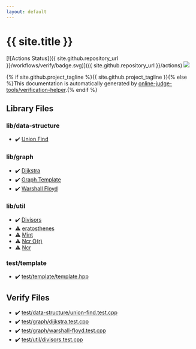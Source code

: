 ```yaml
---
layout: default
---
```


<!-- mathjax config similar to math.stackexchange -->
<script type="text/javascript" async
  src="https://cdnjs.cloudflare.com/ajax/libs/mathjax/2.7.5/MathJax.js?config=TeX-MML-AM_CHTML">
</script>
<script type="text/x-mathjax-config">
  MathJax.Hub.Config({
    TeX: { equationNumbers: { autoNumber: "AMS" }},
    tex2jax: {
      inlineMath: [ ['$','$'] ],
      processEscapes: true
    },
    "HTML-CSS": { matchFontHeight: false },
    displayAlign: "left",
    displayIndent: "2em"
  });
</script>

<script type="text/javascript" src="https://cdnjs.cloudflare.com/ajax/libs/jquery/3.4.1/jquery.min.js"></script>
<script src="https://cdn.jsdelivr.net/npm/jquery-balloon-js@1.1.2/jquery.balloon.min.js" integrity="sha256-ZEYs9VrgAeNuPvs15E39OsyOJaIkXEEt10fzxJ20+2I=" crossorigin="anonymous"></script>
<script type="text/javascript" src="assets/js/copy-button.js"></script>
<link rel="stylesheet" href="assets/css/copy-button.css" />


# {{ site.title }}

[![Actions Status]({{ site.github.repository_url }}/workflows/verify/badge.svg)]({{ site.github.repository_url }}/actions)
<a href="{{ site.github.repository_url }}"><img src="https://img.shields.io/github/last-commit/{{ site.github.owner_name }}/{{ site.github.repository_name }}" /></a>

{% if site.github.project_tagline %}{{ site.github.project_tagline }}{% else %}This documentation is automatically generated by <a href="https://github.com/online-judge-tools/verification-helper">online-judge-tools/verification-helper</a>.{% endif %}

## Library Files

<div id="cbed23bc82f8d451042dd45b42d995ac"></div>

### lib/data-structure

* :heavy_check_mark: <a href="library/lib/data-structure/union-find.hpp.html">Union Find</a>


<div id="6e267a37887a7dcb68cbf7008d6c7e48"></div>

### lib/graph

* :heavy_check_mark: <a href="library/lib/graph/dijkstra.hpp.html">Dijkstra</a>
* :heavy_check_mark: <a href="library/lib/graph/graph-template.hpp.html">Graph Template</a>
* :heavy_check_mark: <a href="library/lib/graph/warshall-floyd.hpp.html">Warshall Floyd</a>


<div id="76d75a8065c92efe3b83e817563c11ef"></div>

### lib/util

* :heavy_check_mark: <a href="library/lib/util/divisors.hpp.html">Divisors</a>
* :warning: <a href="library/lib/util/eratosthenes.hpp.html">eratosthenes</a>
* :warning: <a href="library/lib/util/mint.hpp.html">Mint</a>
* :warning: <a href="library/lib/util/ncr-or.hpp.html">Ncr O(r)</a>
* :warning: <a href="library/lib/util/ncr.hpp.html">Ncr</a>


<div id="3bd26683cf387f4976fcd993c9e66cb5"></div>

### test/template

* :heavy_check_mark: <a href="library/test/template/template.hpp.html">test/template/template.hpp</a>


## Verify Files

* :heavy_check_mark: <a href="verify/test/data-structure/union-find.test.cpp.html">test/data-structure/union-find.test.cpp</a>
* :heavy_check_mark: <a href="verify/test/graph/dijkstra.test.cpp.html">test/graph/dijkstra.test.cpp</a>
* :heavy_check_mark: <a href="verify/test/graph/warshall-floyd.test.cpp.html">test/graph/warshall-floyd.test.cpp</a>
* :heavy_check_mark: <a href="verify/test/util/divisors.test.cpp.html">test/util/divisors.test.cpp</a>


